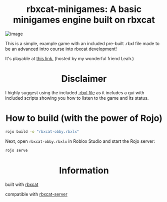 <h1 align="center"> rbxcat-minigames: A basic minigames engine built on rbxcat </h1>

![image](https://github.com/fartg/rbxcat-minigames/assets/70608092/1617529b-9acc-4be7-8d10-b701ed072b2a)

This is a simple, example game with an included pre-built .rbxl file made to be an advanced intro course into rbxcat development!

It's playable at [this link.](https://www.roblox.com/games/16172741119/rbxcat-minigames) (hosted by my wonderful friend Leah.)

<h1 align="center"> Disclaimer </h1>

I highly suggest using the included [.rbxl file](https://github.com/fartg/rbxcat-minigames/releases/) as it includes a gui with included scripts showing you how to listen to the game and its status.

<h1 align="center"> How to build (with the power of Rojo) </h1>

```bash
rojo build -o "rbxcat-obby.rbxlx"
```

Next, open `rbxcat-obby.rbxlx` in Roblox Studio and start the Rojo server:

```bash
rojo serve
```

<h1 align="center"> Information </h1>

built with [rbxcat](https://github.com/fartg/rbxcat)

compatible with [rbxcat-server](https://github.com/lostmedia/rbxcat-server)
